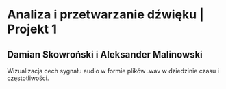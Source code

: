 # Analiza i przetwarzanie dźwięku | Projekt 1
## Damian Skowroński i Aleksander Malinowski

Wizualizacja cech sygnału audio w formie plików .wav w dziedzinie czasu i częstotliwości.  
